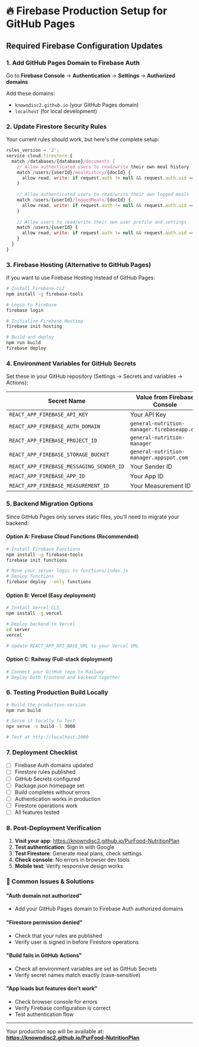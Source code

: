 # 🔥 Firebase Production Setup for GitHub Pages

## Required Firebase Configuration Updates

### 1. Add GitHub Pages Domain to Firebase Auth

Go to **Firebase Console** → **Authentication** → **Settings** → **Authorized domains**

Add these domains:
- `knowndisc2.github.io` (your GitHub Pages domain)
- `localhost` (for local development)

### 2. Update Firestore Security Rules

Your current rules should work, but here's the complete setup:

```javascript
rules_version = '2';
service cloud.firestore {
  match /databases/{database}/documents {
    // Allow authenticated users to read/write their own meal history
    match /users/{userId}/mealHistory/{docId} {
      allow read, write: if request.auth != null && request.auth.uid == userId;
    }
    
    // Allow authenticated users to read/write their own logged meals
    match /users/{userId}/loggedMeals/{docId} {
      allow read, write: if request.auth != null && request.auth.uid == userId;
    }
    
    // Allow users to read/write their own user profile and settings
    match /users/{userId} {
      allow read, write: if request.auth != null && request.auth.uid == userId;
    }
  }
}
```

### 3. Firebase Hosting (Alternative to GitHub Pages)

If you want to use Firebase Hosting instead of GitHub Pages:

```bash
# Install Firebase CLI
npm install -g firebase-tools

# Login to Firebase
firebase login

# Initialize Firebase Hosting
firebase init hosting

# Build and deploy
npm run build
firebase deploy
```

### 4. Environment Variables for GitHub Secrets

Set these in your GitHub repository (Settings → Secrets and variables → Actions):

| Secret Name | Value from Firebase Console |
|-------------|----------------------------|
| `REACT_APP_FIREBASE_API_KEY` | Your API Key |
| `REACT_APP_FIREBASE_AUTH_DOMAIN` | `general-nutrition-manager.firebaseapp.com` |
| `REACT_APP_FIREBASE_PROJECT_ID` | `general-nutrition-manager` |
| `REACT_APP_FIREBASE_STORAGE_BUCKET` | `general-nutrition-manager.appspot.com` |
| `REACT_APP_FIREBASE_MESSAGING_SENDER_ID` | Your Sender ID |
| `REACT_APP_FIREBASE_APP_ID` | Your App ID |
| `REACT_APP_FIREBASE_MEASUREMENT_ID` | Your Measurement ID |

### 5. Backend Migration Options

Since GitHub Pages only serves static files, you'll need to migrate your backend:

#### Option A: Firebase Cloud Functions (Recommended)
```bash
# Install Firebase Functions
npm install -g firebase-tools
firebase init functions

# Move your server logic to functions/index.js
# Deploy functions
firebase deploy --only functions
```

#### Option B: Vercel (Easy deployment)
```bash
# Install Vercel CLI
npm install -g vercel

# Deploy backend to Vercel
cd server
vercel

# Update REACT_APP_API_BASE_URL to your Vercel URL
```

#### Option C: Railway (Full-stack deployment)
```bash
# Connect your GitHub repo to Railway
# Deploy both frontend and backend together
```

### 6. Testing Production Build Locally

```bash
# Build the production version
npm run build

# Serve it locally to test
npx serve -s build -l 3000

# Test at http://localhost:3000
```

### 7. Deployment Checklist

- [ ] Firebase Auth domains updated
- [ ] Firestore rules published
- [ ] GitHub Secrets configured
- [ ] Package.json homepage set
- [ ] Build completes without errors
- [ ] Authentication works in production
- [ ] Firestore operations work
- [ ] All features tested

### 8. Post-Deployment Verification

1. **Visit your app**: https://knowndisc2.github.io/PurFood-NutritionPlan
2. **Test authentication**: Sign in with Google
3. **Test Firestore**: Generate meal plans, check settings
4. **Check console**: No errors in browser dev tools
5. **Mobile test**: Verify responsive design works

### 🚨 Common Issues & Solutions

#### "Auth domain not authorized"
- Add your GitHub Pages domain to Firebase Auth authorized domains

#### "Firestore permission denied"
- Check that your rules are published
- Verify user is signed in before Firestore operations

#### "Build fails in GitHub Actions"
- Check all environment variables are set as GitHub Secrets
- Verify secret names match exactly (case-sensitive)

#### "App loads but features don't work"
- Check browser console for errors
- Verify Firebase configuration is correct
- Test authentication flow

---

Your production app will be available at:
**https://knowndisc2.github.io/PurFood-NutritionPlan**
